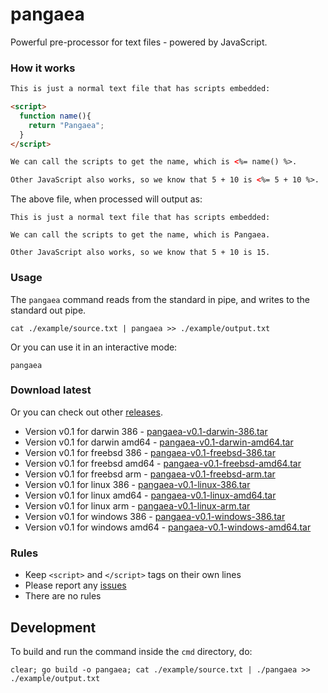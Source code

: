 pangaea
=======

Powerful pre-processor for text files - powered by JavaScript.

### How it works

```html
This is just a normal text file that has scripts embedded:

<script>
  function name(){
    return "Pangaea";
  }
</script>

We can call the scripts to get the name, which is <%= name() %>.

Other JavaScript also works, so we know that 5 + 10 is <%= 5 + 10 %>.
```

The above file, when processed will output as:

```
This is just a normal text file that has scripts embedded:

We can call the scripts to get the name, which is Pangaea.

Other JavaScript also works, so we know that 5 + 10 is 15.
```

### Usage

The `pangaea` command reads from the standard in pipe, and writes to the standard out pipe.

```
cat ./example/source.txt | pangaea >> ./example/output.txt
```

Or you can use it in an interactive mode:

```
pangaea
```

### Download latest

Or you can check out other [releases](https://github.com/stretchr/pangaea/releases).

  * Version v0.1 for darwin 386 - [pangaea-v0.1-darwin-386.tar](https://github.com/stretchr/pangaea/releases/download/v0.1.0/pangaea-v0.1-darwin-386.tar)
  * Version v0.1 for darwin amd64 - [pangaea-v0.1-darwin-amd64.tar](https://github.com/stretchr/pangaea/releases/download/v0.1.0/pangaea-v0.1-darwin-amd64.tar)
  * Version v0.1 for freebsd 386 - [pangaea-v0.1-freebsd-386.tar](https://github.com/stretchr/pangaea/releases/download/v0.1.0/pangaea-v0.1-freebsd-386.tar)
  * Version v0.1 for freebsd amd64 - [pangaea-v0.1-freebsd-amd64.tar](https://github.com/stretchr/pangaea/releases/download/v0.1.0/pangaea-v0.1-freebsd-amd64.tar)
  * Version v0.1 for freebsd arm - [pangaea-v0.1-freebsd-arm.tar](https://github.com/stretchr/pangaea/releases/download/v0.1.0/pangaea-v0.1-freebsd-arm.tar)
  * Version v0.1 for linux 386 - [pangaea-v0.1-linux-386.tar](https://github.com/stretchr/pangaea/releases/download/v0.1.0/pangaea-v0.1-linux-386.tar)
  * Version v0.1 for linux amd64 - [pangaea-v0.1-linux-amd64.tar](https://github.com/stretchr/pangaea/releases/download/v0.1.0/pangaea-v0.1-linux-amd64.tar)
  * Version v0.1 for linux arm - [pangaea-v0.1-linux-arm.tar](https://github.com/stretchr/pangaea/releases/download/v0.1.0/pangaea-v0.1-linux-arm.tar)
  * Version v0.1 for windows 386 - [pangaea-v0.1-windows-386.tar](https://github.com/stretchr/pangaea/releases/download/v0.1.0/pangaea-v0.1-windows-386.tar)
  * Version v0.1 for windows amd64 - [pangaea-v0.1-windows-amd64.tar](https://github.com/stretchr/pangaea/releases/download/v0.1.0/pangaea-v0.1-windows-amd64.tar)

### Rules

  * Keep `<script>` and `</script>` tags on their own lines
  * Please report any [issues](https://github.com/stretchr/pangaea/issues)
  * There are no rules

## Development

To build and run the command inside the `cmd` directory, do:

```
clear; go build -o pangaea; cat ./example/source.txt | ./pangaea >> ./example/output.txt
```
